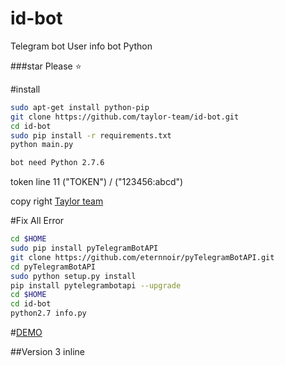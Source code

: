 # id-bot
Telegram bot User info bot  Python 

###star Please :star:

#install

```sh
sudo apt-get install python-pip
git clone https://github.com/taylor-team/id-bot.git
cd id-bot
sudo pip install -r requirements.txt
python main.py

bot need Python 2.7.6
```

token line 11  ("TOKEN")   /  ("123456:abcd")

copy right [Taylor team](https://github.com/taylor-team)

#Fix All Error
```sh
cd $HOME
sudo pip install pyTelegramBotAPI
git clone https://github.com/eternnoir/pyTelegramBotAPI.git
cd pyTelegramBotAPI
sudo python setup.py install
pip install pytelegrambotapi --upgrade
cd $HOME
cd id-bot
python2.7 info.py
```

#[DEMO](https://telegram.me/ID_bot_robot)


##Version 3
inline 

